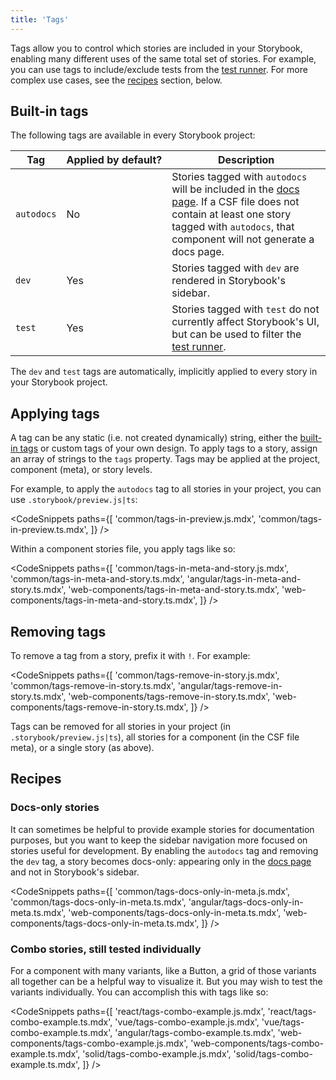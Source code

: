 ```yaml
---
title: 'Tags'
---
```


Tags allow you to control which stories are included in your Storybook, enabling many different uses of the same total set of stories. For example, you can use tags to include/exclude tests from the [test runner](../writing-tests/test-runner.md#run-tests-for-a-subset-of-stories). For more complex use cases, see the [recipes](#recipes) section, below.

## Built-in tags

The following tags are available in every Storybook project:

| Tag        | Applied&nbsp;by&nbsp;default? | Description                                                                                                                                                                                                              |
| ---------- | ----------------------------- | ------------------------------------------------------------------------------------------------------------------------------------------------------------------------------------------------------------------------ |
| `autodocs` | No                            | Stories tagged with `autodocs` will be included in the [docs page](../writing-docs/autodocs.md). If a CSF file does not contain at least one story tagged with `autodocs`, that component will not generate a docs page. |
| `dev`      | Yes                           | Stories tagged with `dev` are rendered in Storybook's sidebar.                                                                                                                                                           |
| `test`     | Yes                           | Stories tagged with `test` do not currently affect Storybook's UI, but can be used to filter the [test runner](../writing-tests/test-runner.md#run-tests-for-a-subset-of-stories).                                       |

The `dev` and `test` tags are automatically, implicitly applied to every story in your Storybook project.

## Applying tags

A tag can be any static (i.e. not created dynamically) string, either the [built-in tags](#built-in-tags) or custom tags of your own design. To apply tags to a story, assign an array of strings to the `tags` property. Tags may be applied at the project, component (meta), or story levels.

For example, to apply the `autodocs` tag to all stories in your project, you can use `.storybook/preview.js|ts`:

<!-- prettier-ignore-start -->

<CodeSnippets
  paths={[
    'common/tags-in-preview.js.mdx',
    'common/tags-in-preview.ts.mdx',
  ]}
/>

<!-- prettier-ignore-end -->

Within a component stories file, you apply tags like so:

<!-- prettier-ignore-start -->

<CodeSnippets
  paths={[
    'common/tags-in-meta-and-story.js.mdx',
    'common/tags-in-meta-and-story.ts.mdx',
    'angular/tags-in-meta-and-story.ts.mdx',
    'web-components/tags-in-meta-and-story.ts.mdx',
    'web-components/tags-in-meta-and-story.ts.mdx',
  ]}
/>

<!-- prettier-ignore-end -->

## Removing tags

To remove a tag from a story, prefix it with `!`. For example:

<!-- prettier-ignore-start -->

<CodeSnippets
  paths={[
    'common/tags-remove-in-story.js.mdx',
    'common/tags-remove-in-story.ts.mdx',
    'angular/tags-remove-in-story.ts.mdx',
    'web-components/tags-remove-in-story.ts.mdx',
    'web-components/tags-remove-in-story.ts.mdx',
  ]}
/>

<!-- prettier-ignore-end -->

Tags can be removed for all stories in your project (in `.storybook/preview.js|ts`), all stories for a component (in the CSF file meta), or a single story (as above).

## Recipes

### Docs-only stories

It can sometimes be helpful to provide example stories for documentation purposes, but you want to keep the sidebar navigation more focused on stories useful for development. By enabling the `autodocs` tag and removing the `dev` tag, a story becomes docs-only: appearing only in the [docs page](../writing-docs/autodocs.md) and not in Storybook's sidebar.

<!-- prettier-ignore-start -->

<CodeSnippets
  paths={[
    'common/tags-docs-only-in-meta.js.mdx',
    'common/tags-docs-only-in-meta.ts.mdx',
    'angular/tags-docs-only-in-meta.ts.mdx',
    'web-components/tags-docs-only-in-meta.ts.mdx',
    'web-components/tags-docs-only-in-meta.ts.mdx',
  ]}
/>

<!-- prettier-ignore-end -->

### Combo stories, still tested individually

For a component with many variants, like a Button, a grid of those variants all together can be a helpful way to visualize it. But you may wish to test the variants individually. You can accomplish this with tags like so:

<!-- prettier-ignore-start -->

<CodeSnippets
  paths={[
    'react/tags-combo-example.js.mdx',
    'react/tags-combo-example.ts.mdx',
    'vue/tags-combo-example.js.mdx',
    'vue/tags-combo-example.ts.mdx',
    'angular/tags-combo-example.ts.mdx',
    'web-components/tags-combo-example.js.mdx',
    'web-components/tags-combo-example.ts.mdx',
    'solid/tags-combo-example.js.mdx',
    'solid/tags-combo-example.ts.mdx',
  ]}
/>

<!-- prettier-ignore-end -->
